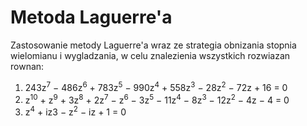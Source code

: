 # Metoda Laguerre'a

Zastosowanie metody Laguerre'a wraz ze strategia obnizania stopnia wielomianu i wygladzania, w celu znalezienia wszystkich rozwiazan rownan:

1) 243z<sup>7</sup> − 486z<sup>6</sup> + 783z<sup>5</sup> − 990z<sup>4</sup> + 558z<sup>3</sup> − 28z<sup>2</sup> − 72z + 16 = 0
2) z<sup>10</sup> + z<sup>9</sup> + 3z<sup>8</sup> + 2z<sup>7</sup> − z<sup>6</sup> − 3z<sup>5</sup> − 11z<sup>4</sup> − 8z<sup>3</sup> − 12z<sup>2</sup> − 4z − 4 = 0
3) z<sup>4</sup> + iz3 − z<sup>2</sup> − iz + 1 = 0
